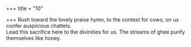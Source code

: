 +++
title = "10"

+++
Rush toward the lovely praise hymn, to the contest for cows; on us  confer auspicious chattels.  
Lead this sacrifice here to the divinities for us. The streams of ghee  purify themselves like honey.  